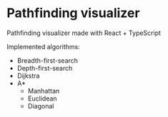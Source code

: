 # Pathfinding visualizer 

Pathfinding visualizer made with React + TypeScript

Implemented algorithms:
- Breadth-first-search
- Depth-first-search
- Dijkstra
- A*
    - Manhattan
    - Euclidean
    - Diagonal
